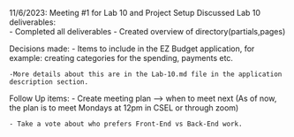 11/6/2023: Meeting #1 for Lab 10 and Project Setup
Discussed Lab 10 deliverables:         
    - Completed all deliverables
    - Created overview of directory(partials,pages)

Decisions made: 
    - Items to include in the EZ Budget application, for example: creating categories for the spending, payments etc. 

    -More details about this are in the Lab-10.md file in the application description section.


Follow Up items:
    - Create meeting plan --> when to meet next (As of now, the plan is to meet Mondays at 12pm in CSEL or through zoom)
    
    - Take a vote about who prefers Front-End vs Back-End work. 



